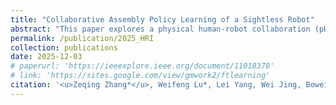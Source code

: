 ```yaml
---
title: "Collaborative Assembly Policy Learning of a Sightless Robot"
abstract: "This paper explores a physical human-robot collaboration (pHRC) task involving the joint insertion of a board into a frame by a sightless robot and a human operator. Here we propose a novel RL approach that utilizes a human-designed admittance controller to facilitate more active robot behavior and reduce human effort. <br/><img src='/images/publications/2025_HRI.jpg'>"
permalink: /publication/2025_HRI
collection: publications
date: 2025-12-03
# paperurl: 'https://ieeexplore.ieee.org/document/11018378'
# link: 'https://sites.google.com/view/gmwork2/ftlearning'
citation: '<u>Zeqing Zhang*</u>, Weifeng Lu*, Lei Yang, Wei Jing, Bowei Tang, Jia Pan (2025). <br><i>The 2025 IEEE International Conference on Robotics and Biomimetics (IEEE ROBIO 2025). Chengdu, China, December 3-7 2025. (<b>Award Finalist</b>)'
---
```


